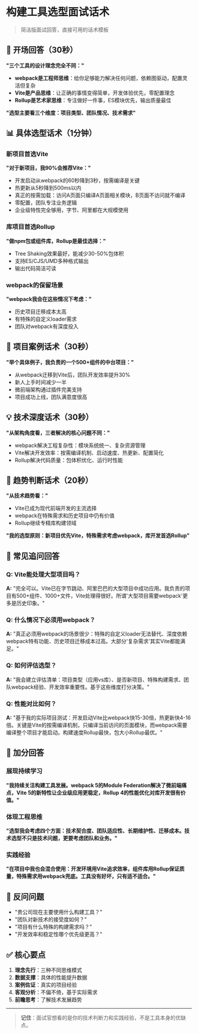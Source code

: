 # 构建工具选型面试话术

> 简洁版面试回答，直接可用的话术模板

## 🎯 开场回答（30秒）

**"三个工具的设计理念完全不同："**

- **webpack是工程师思维**：给你足够能力解决任何问题，依赖图驱动，配置灵活但复杂
- **Vite是产品思维**：让正确的事情变得简单，开发体验优先，零配置理念  
- **Rollup是艺术家思维**：专注做好一件事，ES模块优先，输出质量最佳

**"选型主要看三个维度：项目类型、团队情况、技术需求"**

## 📊 具体选型话术（1分钟）

### 新项目首选Vite
**"对于新项目，我90%会推荐Vite："**
- 开发启动从webpack的60秒降到3秒，按需编译是关键
- 热更新从5秒降到500ms以内
- 真正的按需加载：访问A页面只编译A页面相关模块，B页面不访问就不编译
- 零配置，团队专注业务逻辑
- 企业级特性完全够用，字节、阿里都在大规模使用

### 库项目首选Rollup  
**"做npm包或组件库，Rollup是最佳选择："**
- Tree Shaking效果最好，能减少30-50%包体积
- 支持ES/CJS/UMD多种格式输出
- 输出代码简洁可读

### webpack的保留场景
**"webpack我会在这些情况下考虑："**
- 历史项目迁移成本太高
- 有特殊的自定义loader需求
- 团队对webpack有深度投入

## 🚀 项目案例话术（30秒）

**"举个具体例子，我负责的一个500+组件的中台项目："**
- 从webpack迁移到Vite后，团队开发效率提升30%
- 新人上手时间减少一半
- 微前端架构通过插件完美支持
- 项目成功上线，团队满意度很高

## 💡 技术深度话术（30秒）

**"从架构角度看，三者解决的核心问题不同："**
- webpack解决工程复杂性：模块系统统一、复杂资源管理
- Vite解决开发效率：按需编译机制、启动速度、热更新、配置简化
- Rollup解决代码质量：包体积优化、运行时性能

## 🔮 趋势判断话术（20秒）

**"从技术趋势看："**
- Vite已成为现代前端开发的主流选择
- webpack在特殊需求和历史项目中仍有价值
- Rollup继续专精库构建领域

**"我的选型原则：新项目优先Vite，特殊需求考虑webpack，库开发首选Rollup"**

## 🎯 常见追问回答

### Q: Vite能处理大型项目吗？
**A:** "完全可以。Vite已在字节跳动、阿里巴巴的大型项目中成功应用。我负责的项目有500+组件、1000+文件，Vite处理得很好。所谓'大型项目需要webpack'更多是历史印象。"

### Q: 什么情况下必须用webpack？
**A:** "真正必须用webpack的场景很少：特殊的自定义loader无法替代、深度依赖webpack特有功能、历史项目迁移成本过高。大部分'复杂需求'其实Vite都能满足。"

### Q: 如何评估选型？
**A:** "我会建立评估清单：项目类型（应用vs库）、是否新项目、特殊构建需求、团队webpack经验、开发效率重要性。基于这些维度打分决策。"

### Q: 性能对比如何？
**A:** "基于我的实际项目测试：开发启动Vite比webpack快15-30倍，热更新快4-16倍。关键是Vite的按需编译机制，只编译当前访问的页面模块，而webpack需要编译整个项目才能启动。构建速度Rollup最快，包大小Rollup最优。"

## 💪 加分回答

### 展现持续学习
**"我持续关注构建工具发展。webpack 5的Module Federation解决了微前端痛点，Vite 5的新特性让企业级应用更稳定，Rollup 4的性能优化对库开发很有价值。"**

### 体现工程思维
**"选型我会考虑四个方面：技术契合度、团队适应性、长期维护性、迁移成本。技术选型不只是技术问题，更要考虑团队和业务。"**

### 实践经验
**"在项目中我也会混合使用：开发环境用Vite追求效率，组件库用Rollup保证质量，特殊需求用webpack兜底。工具没有好坏，只有适不适合。"**

## 🤔 反问问题

- "贵公司现在主要使用什么构建工具？"
- "团队对新技术的接受度如何？"  
- "项目有什么特殊的构建需求吗？"
- "开发效率和稳定性哪个优先级更高？"

## ✅ 核心要点

1. **理念先行**：三种不同思维模式
2. **数据支撑**：具体的性能提升数据
3. **案例佐证**：真实的项目经验
4. **客观分析**：不偏不倚，基于实际需求
5. **前瞻思考**：了解技术发展趋势

---

> **记住**：面试官想看的是你的技术判断力和实践经验，不是工具本身的优缺点。
